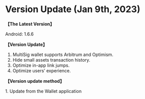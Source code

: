 # Version Update (Jan 9th, 2023)

**【The Latest Version】**

&#x20;Android: 1.6.6



**【Version Update】**

1. MultiSig wallet supports Arbitrum and Optimism.
2. Hide small assets transaction history.
3. Optimize in-app link jumps.
4. Optimize users’ experience.



**【Version update method】‌**

&#x20; 1\. Update from the Wallet application
